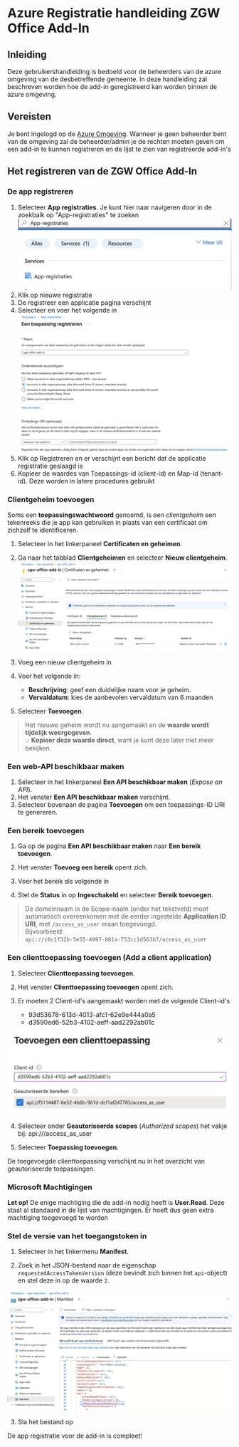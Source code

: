 # Azure Registratie handleiding ZGW Office Add-In

## Inleiding
Deze gebruikershandleiding is bedoeld voor de beheerders van de azure omgeving van de desbetreffende gemeente. 
In deze handleiding zal beschreven worden hoe de add-in geregistreerd kan worden binnen de azure omgeving.

## Vereisten
Je bent ingelogd op de [Azure Omgeving](https://portal.azure.com/).
Wanneer je geen beheerder bent van de omgeving zal de beheerder/admin je de rechten moeten geven 
om een add-in te kunnen registreren en de lijst te zien van registreerde add-in's

## Het registreren van de ZGW Office Add-In

### De app registreren
1. Selecteer **App registraties**. Je kunt hier naar navigeren door in de zoekbalk op "App-registraties" te zoeken
![App-registratie](./images/azure-registratie/app-registratie.png)
3. Klik op nieuwe registratie
4. De registreer een applicatie pagina verschijnt
5. Selecteer en voer het volgende in
![toepassing-registreren](./images/azure-registratie/toepassing-registreren.png)
6. Klik op Registreren en er verschijnt een bericht dat de applicatie registratie geslaagd is
7. Kopieer de waardes van Toepassings-id (client-id) en Map-id (tenant-id). Deze worden in latere procedures gebruikt

### Clientgeheim toevoegen

Soms een **toepassingswachtwoord** genoemd, is een *clientgeheim* een tekenreeks die je app kan gebruiken in plaats van een certificaat om zichzelf te identificeren.

1. Selecteer in het linkerpaneel **Certificaten en geheimen**.
2. Ga naar het tabblad **Clientgeheimen** en selecteer **Nieuw clientgeheim**.
![Certificaten en geheimen](./images/azure-registratie/certificaten-en-geheimen.png)
3. Voeg een nieuw clientgeheim in

4. Voer het volgende in:
   - **Beschrijving**: geef een duidelijke naam voor je geheim.
   - **Vervaldatum**: kies de aanbevolen vervaldatum van 6 maanden

5. Selecteer **Toevoegen**.

> Het nieuwe geheim wordt nu aangemaakt en de **waarde wordt tijdelijk weergegeven**.  
> 💡 **Kopieer deze waarde direct**, want je kunt deze later niet meer bekijken.

### Een web-API beschikbaar maken

1. Selecteer in het linkerpaneel **Een API beschikbaar maken** (*Expose an API*).
2. Het venster **Een API beschikbaar maken** verschijnt.
3. Selecteer bovenaan de pagina **Toevoegen** om een toepassings-ID URI te genereren.

### Een bereik toevoegen

1. Ga op de pagina **Een API beschikbaar maken** naar **Een bereik toevoegen**.
2. Het venster **Toevoeg een bereik** opent zich.
3. Voer het bereik als volgende in

4. Stel de **Status** in op **Ingeschakeld** en selecteer **Bereik toevoegen**.

>  De domeinnaam in de Scope-naam (onder het tekstveld) moet automatisch overeenkomen met de eerder ingestelde **Application ID URI**, met `/access_as_user` eraan toegevoegd.  
> Bijvoorbeeld:  
> `api://c6c1f32b-5e55-4997-881a-753cc1d563b7/access_as_user`

### Een clienttoepassing toevoegen (Add a client application)

1. Selecteer **Clienttoepassing toevoegen**.

2. Het venster **Clienttoepassing toevoegen** opent zich.

3. Er moeten 2 Client-id's aangemaakt worden met de volgende Client-id's
   - 93d53678-613d-4013-afc1-62e9e444a0a5
   - d3590ed6-52b3-4102-aeff-aad2292ab01c
  
![Client-id toevoegen](./images/azure-registratie/toevoeg-clienttoepassing.png)

4. Selecteer onder **Geautoriseerde scopes** (*Authorized scopes*) het vakje bij:
api://<app-id>/access_as_user

5. Selecteer **Toepassing toevoegen**.

De toegevoegde clienttoepassing verschijnt nu in het overzicht van geautoriseerde toepassingen.

### Microsoft Machtigingen
**Let op!** De enige machtiging die de add-in nodig heeft is **User.Read**. Deze staat al standaard in de lijst van machtigingen.
Er hoeft dus geen extra machtiging toegevoegd te worden

### Stel de versie van het toegangstoken in

1. Selecteer in het linkermenu **Manifest**.

2. Zoek in het JSON-bestand naar de eigenschap `requestedAccessTokenVersion` (deze bevindt zich binnen het `api`-object) en stel deze in op de waarde `2`.

![Azure Manifest File](./images/azure-registratie/manifest.png)

3. Sla het bestand op

De app registratie voor de add-in is compleet!












